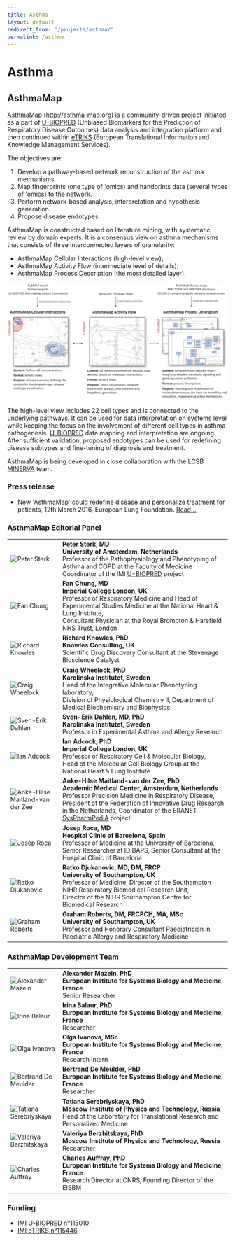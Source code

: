 ```yaml
---
title: Asthma
layout: default
redirect_from: "/projects/asthma/"
permalink: /asthma
---
```


# Asthma
## AsthmaMap

[AsthmaMap (http://asthma-map.org)](http://asthma-map.org/) is a community-driven project initiated as a part of <a href="http://www.europeanlung.org/projects-and-research/projects/u-biopred/home" target="_blank">U-BIOPRED</a> (Unbiased Biomarkers for the Prediction of Respiratory Disease Outcomes) data analysis and integration platform and then continued within <a href="https://www.etriks.org/" target="_blank">eTRIKS</a> (European Translational Information and Knowledge Management Services).

<p>The objectives are:</p>
<ol>
<li>Develop a pathway-based network reconstruction of the asthma mechanisms.</li>
<li>Map fingerprints (one type of 'omics) and handprints data (several types of 'omics) to the network.</li>
<li>Perform network-based analysis, interpretation and hypothesis generation.</li>
<li>Propose disease endotypes.</li>
</ol>

<p>AsthmaMap is constructed based on literature mining, with systematic review by domain experts. It is a consensus view on asthma mechanisms that consists of three interconnected layers of granularity:</p> 
<ul>
<li>AsthmaMap Cellular Interactions (high-level view);</li>
<li>AsthmaMap Activity Flow (intermediate level of details);</li>
<li>AsthmaMap Process Description (the most detailed layer).</li>
</ul>

![layers](/images/projects/asthma-layers.png)

<p>The high-level view includes 22 cell types and is connected to the underlying pathways. It can be used for data interpretation on systems level while keeping the focus on the involvement of different cell types in asthma pathogenesis. <a href="http://www.europeanlung.org/projects-and-research/projects/u-biopred/home" target="_blank">U-BIOPRED</a> data mapping and interpretation are ongoing. After sufficient validation, proposed endotypes can be used for redefining disease subtypes and fine-tuning of diagnosis and treatment.</p>

<p>AsthmaMap is being developed in close collaboration with the LCSB <a href="http://r3lab.uni.lu/web/minerva-website/" target="_blank">MINERVA</a> team.</p>

<h3 id="press release">Press release</h3>

<ul>
<li>
New 'AsthmaMap' could redefine disease and personalize treatment for patients, 12th March 2016, European Lung Foundation. 
<a href="http://www.europeanlung.org/en/news-and-events/media-centre/press-releases/new-%E2%80%9Casthmamap%E2%80%9D-could-redefine-disease-and-personalise-treatment-for-patients" target="_blank">Read...</a>
</li>
</ul>

<h3 id="editorscommittee">AsthmaMap Editorial Panel</h3>

<table>
<tr>
<td style="width: 105px;"><img src="../images/team/PeterSterk.jpg" alt="Peter Sterk"/></td>
<td><strong>Peter Sterk, MD</strong><br /><strong>University of Amsterdam, Netherlands</strong><br />
Professor of the Pathophysiology and Phenotyping of Asthma and COPD at the Faculty of Medicine <br />
Coordinator of the IMI <a href="http://www.europeanlung.org/projects-and-research/projects/u-biopred/home" target="_blank">U-BIOPRED</a> project</td>
</tr>
<tr>
<td><img src="../images/team/FanChung.jpg" alt="Fan Chung" /></td>
<td><strong>Fan Chung, MD</strong><br /><strong>Imperial College London, UK</strong><br />
Professor of Respiratory Medicine and Head of Experimental Studies Medicine at the National Heart & Lung Institute, <br />
Consultant Physician at the Royal Brompton & Harefield NHS Trust, London</td>
</tr>
<tr>
<td><img src="../images/team/RichardKnowles.jpg" alt="Richard Knowles" /></td>
<td><strong>Richard Knowles, PhD</strong><br /><strong>Knowles Consulting, UK</strong><br />
Scientific Drug Discovery Consultant at the Stevenage Bioscience Catalyst</td>
</tr>
<tr>
<td><img src="../images/team/CraigWheelock.jpg" alt="Craig Wheelock" /></td>
<td><strong>Craig Wheelock, PhD</strong><br /><strong>Karolinska Institutet, Sweden</strong><br />
Head of the Integrative Molecular Phenotyping laboratory, <br />
Division of Physiological Chemistry II, Department of Medical Biochemistry and Biophysics</td>
</tr>
<tr>
<td><img src="../images/team/SvenErikDahlen.jpg" alt="Sven-Erik Dahlen" /></td>
<td><strong>Sven-Erik Dahlen, MD, PhD</strong><br /><strong>Karolinska Institutet, Sweden</strong><br />
Professor in Experimental Asthma and Allergy Research</td>
</tr>
<tr>
<td><img src="../images/team/IanAdcock.jpg" alt="Ian Adcock" /></td>
<td><strong>Ian Adcock, PhD</strong><br /><strong>Imperial College London, UK</strong><br />
Professor of Respiratory Cell & Molecular Biology, <br />
Head of the Molecular Cell Biology Group at the National Heart & Lung Institute</td>
</tr>
<tr>
<td><img src="../images/team/AnkeHilseMaitlandvanderZee.jpg" alt="Anke-Hilse Maitland-van der Zee" /></td>
<td><strong>Anke-Hilse Maitland-van der Zee, PhD</strong><br /><strong>Academic Medical Center, Amsterdam, Netherlands</strong><br />
Professor Precision Medicine in Respiratory Disease, <br />
President of the Federation of Innovative Drug Research in the Netherlands, 
Coordinator of the ERANET <a href="https://www.era-learn.eu/network-information/networks/eracosysmed/1st-call-european-research-projects-to-demonstrate/systems-pharmacology-approach-to-difficult-to-treat-pediatric-asthma" target="_blank">SysPharmPediA</a> project</td>
</tr>
<tr>
<td><img src="../images/team/JosepRoca.jpg" alt="Josep Roca" /></td>
<td><strong>Josep Roca, MD</strong><br /><strong>Hospital Clinic of Barcelona, Spain</strong><br />
Professor of Medicine at the University of Barcelona, Senior Researcher at IDIBAPS, Senior Consultant at the Hospital Clinic of Barcelona</td>
</tr>
<!--<tr>
<td><img src="../images/team/PeterOpenshaw.jpg" alt="Peter Openshaw" /></td>
<td><strong>Peter Openshaw, MD</strong><br /><strong>Imperial College London, UK</strong><br />
Professor of Experimental Medicine, Honorary Physician in the Department of Respiratory Medicine, <br />
President of the British Society for Immunology</td>
</tr>-->
<tr>
<td><img src="../images/team/RatkoDjukanovic.jpg" alt="Ratko Djukanovic" /></td>
<td><strong>Ratko Djukanovic, MD, DM, FRCP</strong><br /><strong>University of Southampton, UK</strong><br />
Professor of Medicine, Director of the Southampton NIHR Respiratory Biomedical Research Unit, <br />
Director of the NIHR Southampton Centre for Biomedical Research</td>
</tr>
<tr>
<td><img src="../images/team/GrahamRoberts.jpg" alt="Graham Roberts" /></td>
<td><strong>Graham Roberts, DM, FRCPCH, MA, MSc</strong><br /><strong>University of Southampton, UK</strong><br />
Professor and Honorary Consultant Paediatrician in Paediatric Allergy and Respiratory Medicine</td>
</tr>
</table>

<h3 id="developersteam">AsthmaMap Development Team</h3>

<table>
<tr>
<td style="width: 105px;"><img src="../images/team/AlexanderMazein.jpg" alt="Alexander Mazein" /></td>
<td><strong>Alexander Mazein, PhD</strong><br /><strong>European Institute for Systems Biology and Medicine, France</strong><br />
Senior Researcher</td>
</tr>
<tr>
<td><img src="../images/team/IrinaBalaur.jpg" alt="Irina Balaur" /></td>
<td><strong>Irina Balaur, PhD</strong><br /><strong>European Institute for Systems Biology and Medicine, France</strong><br />
Researcher</td>
</tr>
<tr>
<td style="width: 105px;"><img src="../images/team/OlgaIvanova.jpg" alt="Olga Ivanova" /></td>
<td><strong>Olga Ivanova, MSc</strong><br /><strong>European Institute for Systems Biology and Medicine, France</strong><br />
Research Intern</td>
</tr>
<tr>
<td><img src="../images/team/BertrandDeMeulder.jpg" alt="Bertrand De Meulder" /></td>
<td><strong>Bertrand De Meulder, PhD</strong><br /><strong>European Institute for Systems Biology and Medicine, France</strong><br />
Researcher</td>
</tr>
<tr>
<td><img src="../images/team/TatianaSerebriyskaya.jpg" alt="Tatiana Serebriyskaya" /></td>
<td><strong>Tatiana Serebriyskaya, PhD</strong><br /><strong>Moscow Institute of Physics and Technology, Russia</strong><br />
Head of the Laboratory for Translational Research and Personalized Medicine</td>
</tr>
<tr>
<td><img src="../images/team/ValeriyaBerzhitskaya.jpg" alt="Valeriya Berzhitskaya" /></td>
<td><strong>Valeriya Berzhitskaya, PhD</strong><br /><strong>Moscow Institute of Physics and Technology, Russia</strong><br />
Researcher</td>
</tr>
<tr>
<td><img src="../images/team/CharlesAuffray.jpg" alt="Charles Auffray" /></td>
<td><strong>Charles Auffray, PhD</strong><br /><strong>European Institute for Systems Biology and Medicine, France</strong><br />Research Director at CNRS, Founding Director of the EISBM</td>
</tr>
</table>

<h3 id="funding">Funding</h3>
<ul>
<li><a href="https://www.imi.europa.eu/content/u-biopred" target="_blank">IMI U-BIOPRED n°115010</a></li>
<li><a href="https://www.imi.europa.eu/content/etriks" target="_blank">IMI eTRIKS n°115446</a></li>
</ul>
